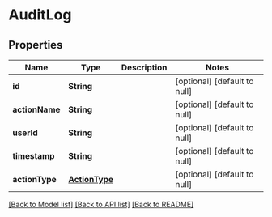 # AuditLog
## Properties

| Name | Type | Description | Notes |
|------------ | ------------- | ------------- | -------------|
| **id** | **String** |  | [optional] [default to null] |
| **actionName** | **String** |  | [optional] [default to null] |
| **userId** | **String** |  | [optional] [default to null] |
| **timestamp** | **String** |  | [optional] [default to null] |
| **actionType** | [**ActionType**](ActionType.md) |  | [optional] [default to null] |

[[Back to Model list]](../README.md#documentation-for-models) [[Back to API list]](../README.md#documentation-for-api-endpoints) [[Back to README]](../README.md)


